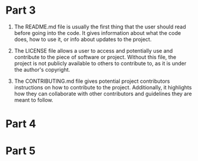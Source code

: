 # Part 3


1. The README.md file is usually the first thing that the user should read before going into the code. It gives information about what the code does, how to use it, or info about updates to the project.

2. The LICENSE file allows a user to access and potentially use and contribute to the piece of software or project. Without this file, the project is not publicly available to others to contribute to, as it is under the author's copyright. 

3. The CONTRIBUTING.md file gives potential project contributors instructions on how to contribute to the project. Additionally, it highlights how they can collaborate with other contributors and guidelines they are meant to follow. 

# Part 4


# Part 5